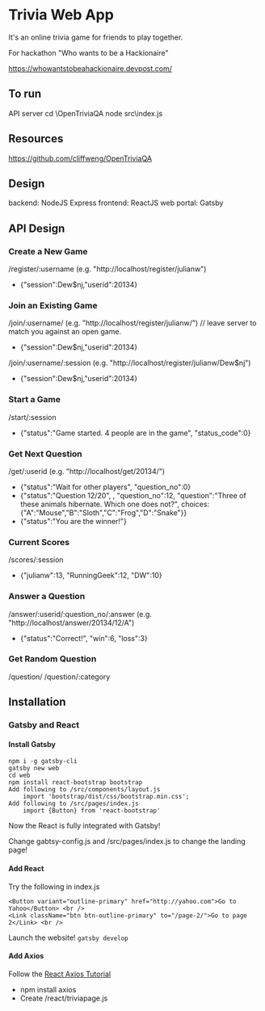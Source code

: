 # Trivia Web App

It's an online trivia game for friends to play together.

For hackathon "Who wants to be a Hackionaire"

https://whowantstobeahackionaire.devpost.com/

## To run
API server
cd \OpenTriviaQA 
node src\index.js

## Resources

https://github.com/cliffweng/OpenTriviaQA

## Design

backend: NodeJS Express
frontend: ReactJS
web portal: Gatsby

## API Design

### Create a New Game
/register/:username (e.g. "http://localhost/register/julianw")
- {"session":Dew$nj,"userid":20134}

### Join an Existing Game
/join/:username/ (e.g. "http://localhost/register/julianw/") // leave server to match you against an open game.
- {"session":Dew$nj,"userid":20134}

/join/:username/:session (e.g. "http://localhost/register/julianw/Dew$nj")
- {"session":Dew$nj,"userid":20134}

### Start a Game
/start/:session
- {"status":"Game started. 4 people are in the game", "status_code":0}

### Get Next Question
/get/:userid  (e.g. "http://localhost/get/20134/")
- {"status":"Wait for other players", "question_no":0}
- {"status":"Question 12/20", , "question_no":12, "question":"Three of these animals hibernate. Which one does not?", 
    choices:{"A":"Mouse","B":"Sloth","C":"Frog","D":"Snake"}}
- {"status":"You are the winner!"}

### Current Scores
/scores/:session
- {"julianw":13, "RunningGeek":12, "DW":10}

### Answer a Question
/answer/:userid/:question_no/:answer (e.g. "http://localhost/answer/20134/12/A")
- {"status":"Correct!", "win":6, "loss":3}

### Get Random Question
/question/
/question/:category

## Installation
### Gatsby and React

#### Install Gatsby
```
npm i -g gatsby-cli
gatsby new web
cd web
npm install react-bootstrap bootstrap
Add following to /src/components/layout.js
    import 'bootstrap/dist/css/bootstrap.min.css';
Add following to /src/pages/index.js
    import {Button} from 'react-bootstrap'
```
Now the React is fully integrated with Gatsby!

Change gabtsy-config.js and /src/pages/index.js to change the landing page!
#### Add React
Try the following in index.js
```
<Button variant="outline-primary" href="http://yahoo.com">Go to Yahoo</Button> <br />
<Link className="btn btn-outline-primary" to="/page-2/">Go to page 2</Link> <br />
```
Launch the website! `gatsby develop`

#### Add Axios

Follow the [React Axios Tutorial](https://www.digitalocean.com/community/tutorials/react-axios-react)

- npm install axios
- Create /react/triviapage.js

## 